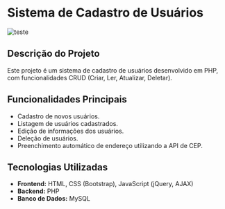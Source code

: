 # Sistema de Cadastro de Usuários

![teste](https://github.com/user-attachments/assets/4818854d-a42c-4ca0-99ac-65694eed7510)

## Descrição do Projeto
Este projeto é um sistema de cadastro de usuários desenvolvido em PHP, com funcionalidades CRUD (Criar, Ler, Atualizar, Deletar).

## Funcionalidades Principais
- Cadastro de novos usuários.
- Listagem de usuários cadastrados.
- Edição de informações dos usuários.
- Deleção de usuários.
- Preenchimento automático de endereço utilizando a API de CEP.

## Tecnologias Utilizadas
- **Frontend:** HTML, CSS (Bootstrap), JavaScript (jQuery, AJAX)
- **Backend:** PHP
- **Banco de Dados:** MySQL
